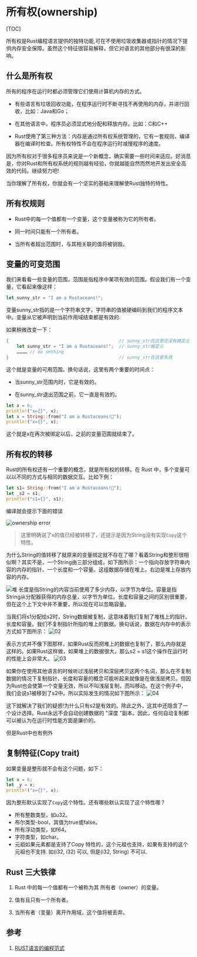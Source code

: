# 所有权(ownership)
[TOC]

所有权是Rust编程语言提供的独特功能,可在不使用垃圾收集器或指针的情况下提供内存安全保障。虽然这个特征很容易解释，但它对语言的其他部分有很深的影响。

## 什么是所有权
所有的程序在运行时都必须管理它们使用计算机内存的方式。

- 有些语言有垃圾回收功能，在程序运行时不断寻找不再使用的内存，并进行回收，比如：Java和Go；

- 在其他语言中，程序员必须显式地分配和释放内存。比如：C和C++

- Rust使用了第三种方法：内存是通过所有权系统管理的，它有一套规则，编译器在编译时检查。所有权特性不会在程序运行时减慢程序的速度。


因为所有权对于很多程序员来说是一个新概念，确实需要一些时间来适应。好消息是，你对Rust和所有权系统的规则越有经验，你就越能自然而然地开发出安全高效的代码。继续努力吧!

当你理解了所有权，你就会有一个坚实的基础来理解使Rust独特的特性。

## 所有权规则

- Rust中的每一个值都有一个变量，这个变量被称为它的所有者。
  
- 同一时间只能有一个所有者。

- 当所有者超出范围时，与其相关联的值将被销毁。
  

## 变量的可变范围

我们来看看一些变量的范围，范围是指程序中某项有效的范围。假设我们有一个变量，它看起来像这样：

```rust
let sunny_str = "I am a Rustaceans!";
```
变量sunny_str指的是一个字符串文字，字符串的值被硬编码到我们的程序文本中。变量从它被声明到当前作用域结束都是有效的.

如果稍微改变一下：

```rust
{                                          // sunny_str在这里还没有被定义
    let sunny_str = "I am a Rustaceans!";  // sunny_str被定义
    ………… // do smthing
}                                          // sunny_str在这里失效
```

这个就是变量的可用范围。换句话说，这里有两个重要的时间点：

- 当sunny_str范围内时，它是有效的。

- 在sunny_str退出范围之前，它一直是有效的。


```rust
let x = 6;
println!("x={}", x);
let x = String::from("I am a Rustaceans!🍇");
println!("x={}", x);
```

这个就是x在再次被绑定以后，之前的变量范围就结束了。

## 所有权的转移

Rust的所有权还有一个重要的概念，就是所有权的转移。在 Rust 中，多个变量可以以不同的方式与相同的数据交互。比如下例：
```rust
let s1= String::from("I am a Rustaceans!🍇");
let _s2 = s1;
println!("s1={}", s1);
```
编译就会提示下面的错误

![ownership error](./ownership_01.jpg)

> 这里明确说了x的值已经被转移了，还提示是因为String没有实现`Copy`这个特性。


为什么String的值转移了就原来的变量绑定就不存在了哪？看着String和整形很相似啊？其实不是，一个String由三部分组成，如下图所示：一个指向存放字符串内容的内存的指针、一个长度和一个容量。这组数据存储在堆上。右边是堆上存放内容的内存。

![堆](./ownership-01.svg)
长度是指String的内容当前使用了多少内存，以字节为单位。容量是指String从分配器获得的内存总量，以字节为单位。长度和容量之间的区别很重要，但在这个上下文中并不重要，所以现在可以忽略容量。

当我们将s1分配给s2时，String数据被复制，这意味着我们复制了堆栈上的指针、长度和容量。我们不复制指针所指的堆上的数据。换句话说，数据在内存中的表示方式如下图所示：
![02](./ownership-02.svg)

表示方式并不像下图那样，如果Rust反而把堆上的数据也复制了，那么内存就是这样的。如果Rust这样做，如果堆上的数据很大，那么s2 = s1这个操作在运行时的性能上会非常大。
![03](./ownership-03.svg)

如果你在使用其他语言的时候听过浅层拷贝和深层拷贝这两个名词，那么在不复制数据的情况下复制指针、长度和容量的概念可能听起来就像是在做浅层拷贝。但因为Rust也会使第一个变量无效，所以不叫浅层复制，而叫移动。在这个例子中，我们会说s1被移到了s2中。所以实际发生的情况如下图所示：
![04](./ownership-04.svg)

这下就解决了我们的疑惑!为什么只有s2是有效的。除此之外，这其中还隐含了一个设计选择。Rust永远不会自动创建数据的 "深度 "副本。因此，任何自动复制都可以被认为在运行时性能方面是廉价的。

但是Rust中也有例外

## 复制特征(Copy trait)
如果变量是整形就不会有这个问题，如下：

```rust
let x = 6;
let _y = x;
println!("x={}", x);
```

因为整形默认实现了`Copy`这个特性。还有哪些默认实现了这个特性哪？

- 所有整数类型，如u32。
- 布尔类型-bool，其值为true或false。
- 所有浮动类型，如f64。
- 字符类型，如char。
- 元祖如果元素都是支持了Copy 特性的，这个元祖也支持，如果有支持的这个元祖也不支持. 如(i32, i32) 可以, 但是(i32, String) 不可以.



## Rust 三大铁律

1. Rust 中的每一个值都有一个被称为其 所有者（owner）的变量。

2. 值有且只有一个所有者。

3. 当所有者（变量）离开作用域，这个值将被丢弃。


## 参考

1. [RUST语言的编程范式](https://coolshell.cn/articles/20845.html)